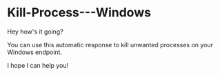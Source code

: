 # Kill-Process---Windows

Hey how's it going?

You can use this automatic response to kill unwanted processes on your Windows endpoint.

I hope I can help you!
